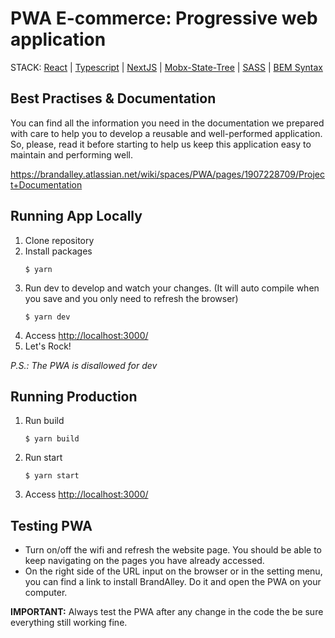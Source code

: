 
# PWA E-commerce: Progressive web application

STACK: [React](https://reactjs.org/docs/getting-started.html) | [Typescript](https://react-typescript-cheatsheet.netlify.app/docs/basic/setup) | [NextJS](https://nextjs.org/docs/getting-started) | [Mobx-State-Tree](https://mobx-state-tree.js.org/intro/welcome) | [SASS](https://sass-lang.com/documentation) | [BEM Syntax](http://getbem.com/introduction/)

## Best Practises & Documentation

You can find all the information you need in the documentation we prepared with care to help you to develop a reusable and well-performed application. So, please, read it before starting to help us keep this application easy to maintain and performing well.

https://brandalley.atlassian.net/wiki/spaces/PWA/pages/1907228709/Project+Documentation


## Running App Locally

1. Clone repository
2. Install packages
	```
	$ yarn
	```
3. Run dev to develop and watch your changes. (It will auto compile when you save and you only need to refresh the browser)
	```
	$ yarn dev
	```
3. Access <http://localhost:3000/>
4. Let's Rock!
   
*P.S.: The PWA is disallowed for dev*

## Running Production

1. Run build
	```
	$ yarn build
	```

2. Run start
	```
	$ yarn start
	```

3. Access <http://localhost:3000/>

## Testing PWA

- Turn on/off the wifi and refresh the website page. You should be able to keep navigating on the pages you have already accessed.
- On the right side of the URL input on the browser or in the setting menu, you can find a link to install BrandAlley. Do it and open the PWA on your computer.

**IMPORTANT:** Always test the PWA after any change in the code the be sure everything still working fine.
